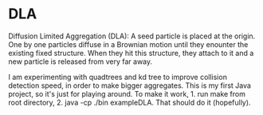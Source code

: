 # DLA

Diffusion Limited Aggregation (DLA): A seed particle is placed at the origin. One by one particles diffuse in a Brownian motion until they enounter the existing fixed structure. When they hit this structure, they attach to it and a new particle is released from very far away. 

I am experimenting with quadtrees and kd tree to improve collision detection speed, in order to make bigger aggregates. This is my first Java project, so it's just for playing around. To make it work, 1. run make from root directory, 2. java -cp ./bin exampleDLA. That should do it (hopefully).
